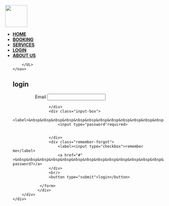 <!DOCTYPE html>
<html lang="en">
<head>
    <meta charset="UTF-8">
    <meta name="viewport" content="width=device-width, initial-scale=1.0">
    <title>Login</title>
    <link rel="icon" href="Vector (2).png">
    <link rel="stylesheet" href="login.css">
</head>
<body>
    <nav>
        <img src="Vector (3).png" height="70PX"/>
        <UL>
            <li > <a href="DELTA.HTML" ><b>HOME</b></a></li> 
            <li > <a href="booking.html" ><b>BOOKING</b></a></li> 
            <li> <a href="services.html" ><b>SERVICES</b></a></li> 
            <li> <a href="login.html" ><b>LOGIN</b></a></li> 
            <li> <a href="about us.html" ><b>ABOUT US</b></a></li> 
         
        </UL>  
    </nav>
<div class="container">
    <div class="item"></div>
    <div class="item item2">
        <div class="subitem2">
            <div class="login-box">
                <form action="" >
                    <h2>login</h2>
                    <div class="input-box">
                        <label>&nbsp&nbsp&nbsp&nbsp&nbsp&nbsp&nbsp&nbsp&nbsp&nbsp&nbsp&nbsp&nbsp&nbsp&nbsp&nbsp&nbsp&nbspEmail</label>
                        <input type="email"required>
                    
            
                    </div>
                    <div class="input-box">
                        <label>&nbsp&nbsp&nbsp&nbsp&nbsp&nbsp&nbsp&nbsp&nbsp&nbsp&nbsp&nbsp&nbsp&nbsp&nbsp&nbsp&nbsp&nbspPassword</label>
                        <input type="password"required>
                        
            
                    </div>
                    <div class="remember-forgot">
                        <label><input type="checkbox">remember me</label>
                        <a href="#" >&nbsp&nbsp&nbsp&nbsp&nbsp&nbsp&nbsp&nbsp&nbsp&nbsp&nbsp&nbsp&nbsp&nbsp&nbsp&nbsp&nbsp&nbsp&nbsp&nbspforget password?</a>
                    </div>
                    <br/>
                    <button type="submit">login</button>
            
                </form>
               </div>
        </div>
    </div>
</div>

    
</body>
</html>

